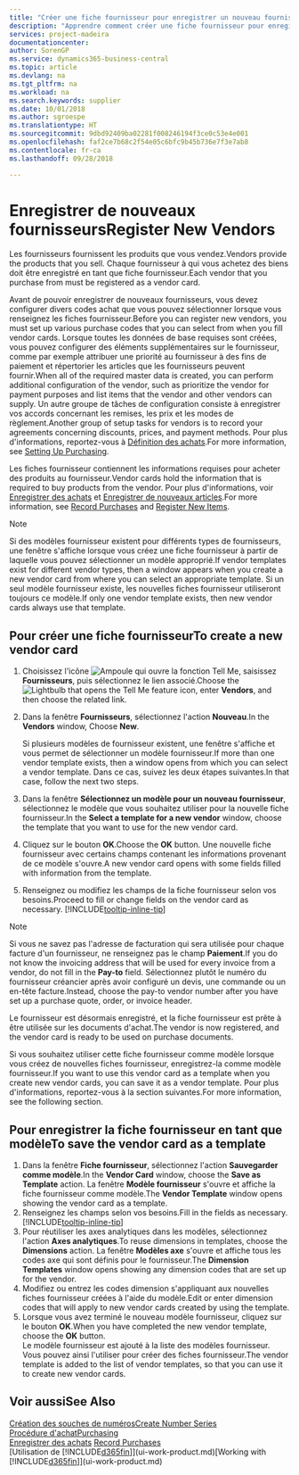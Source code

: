 ```yaml
---
title: "Créer une fiche fournisseur pour enregistrer un nouveau fournisseur | Microsoft Docs"
description: "Apprendre comment créer une fiche fournisseur pour enregistrer un nouveau fournisseur."
services: project-madeira
documentationcenter: 
author: SorenGP
ms.service: dynamics365-business-central
ms.topic: article
ms.devlang: na
ms.tgt_pltfrm: na
ms.workload: na
ms.search.keywords: supplier
ms.date: 10/01/2018
ms.author: sgroespe
ms.translationtype: HT
ms.sourcegitcommit: 9dbd92409ba02281f008246194f3ce0c53e4e001
ms.openlocfilehash: faf2ce7b68c2f54e05c6bfc9b45b736e7f3e7ab8
ms.contentlocale: fr-ca
ms.lasthandoff: 09/28/2018

---
```

# <a name="register-new-vendors"></a><span data-ttu-id="abafb-103">Enregistrer de nouveaux fournisseurs</span><span class="sxs-lookup"><span data-stu-id="abafb-103">Register New Vendors</span></span>
<span data-ttu-id="abafb-104">Les fournisseurs fournissent les produits que vous vendez.</span><span class="sxs-lookup"><span data-stu-id="abafb-104">Vendors provide the products that you sell.</span></span> <span data-ttu-id="abafb-105">Chaque fournisseur à qui vous achetez des biens doit être enregistré en tant que fiche fournisseur.</span><span class="sxs-lookup"><span data-stu-id="abafb-105">Each vendor that you purchase from must be registered as a vendor card.</span></span>

<span data-ttu-id="abafb-106">Avant de pouvoir enregistrer de nouveaux fournisseurs, vous devez configurer divers codes achat que vous pouvez sélectionner lorsque vous renseignez les fiches fournisseur.</span><span class="sxs-lookup"><span data-stu-id="abafb-106">Before you can register new vendors, you must set up various purchase codes that you can select from when you fill vendor cards.</span></span> <span data-ttu-id="abafb-107">Lorsque toutes les données de base requises sont créées, vous pouvez configurer des éléments supplémentaires sur le fournisseur, comme par exemple attribuer une priorité au fournisseur à des fins de paiement et répertorier les articles que les fournisseurs peuvent fournir.</span><span class="sxs-lookup"><span data-stu-id="abafb-107">When all of the required master data is created, you can perform additional configuration of the vendor, such as prioritize the vendor for payment purposes and list items that the vendor and other vendors can supply.</span></span> <span data-ttu-id="abafb-108">Un autre groupe de tâches de configuration consiste à enregistrer vos accords concernant les remises, les prix et les modes de règlement.</span><span class="sxs-lookup"><span data-stu-id="abafb-108">Another group of setup tasks for vendors is to record your agreements concerning discounts, prices, and payment methods.</span></span> <span data-ttu-id="abafb-109">Pour plus d'informations, reportez-vous à [Définition des achats](purchasing-setup-purchasing.md).</span><span class="sxs-lookup"><span data-stu-id="abafb-109">For more information, see [Setting Up Purchasing](purchasing-setup-purchasing.md).</span></span>

<span data-ttu-id="abafb-110">Les fiches fournisseur contiennent les informations requises pour acheter des produits au fournisseur.</span><span class="sxs-lookup"><span data-stu-id="abafb-110">Vendor cards hold the information that is required to buy products from the vendor.</span></span> <span data-ttu-id="abafb-111">Pour plus d'informations, voir [Enregistrer des achats](purchasing-how-record-purchases.md) et [Enregistrer de nouveaux articles](inventory-how-register-new-items.md).</span><span class="sxs-lookup"><span data-stu-id="abafb-111">For more information, see [Record Purchases](purchasing-how-record-purchases.md) and [Register New Items](inventory-how-register-new-items.md).</span></span>

> [!NOTE]  
>   <span data-ttu-id="abafb-112">Si des modèles fournisseur existent pour différents types de fournisseurs, une fenêtre s'affiche lorsque vous créez une fiche fournisseur à partir de laquelle vous pouvez sélectionner un modèle approprié.</span><span class="sxs-lookup"><span data-stu-id="abafb-112">If vendor templates exist for different vendor types, then a window appears when you create a new vendor card from where you can select an appropriate template.</span></span> <span data-ttu-id="abafb-113">Si un seul modèle fournisseur existe, les nouvelles fiches fournisseur utiliseront toujours ce modèle.</span><span class="sxs-lookup"><span data-stu-id="abafb-113">If only one vendor template exists, then new vendor cards always use that template.</span></span>

## <a name="to-create-a-new-vendor-card"></a><span data-ttu-id="abafb-114">Pour créer une fiche fournisseur</span><span class="sxs-lookup"><span data-stu-id="abafb-114">To create a new vendor card</span></span>
1. <span data-ttu-id="abafb-115">Choisissez l'icône ![Ampoule qui ouvre la fonction Tell Me](media/ui-search/search_small.png "Dites-moi ce que vous voulez faire"), saisissez **Fournisseurs**, puis sélectionnez le lien associé.</span><span class="sxs-lookup"><span data-stu-id="abafb-115">Choose the ![Lightbulb that opens the Tell Me feature](media/ui-search/search_small.png "Tell me what you want to do") icon, enter **Vendors**, and then choose the related link.</span></span>  
2. <span data-ttu-id="abafb-116">Dans la fenêtre **Fournisseurs**, sélectionnez l'action **Nouveau**.</span><span class="sxs-lookup"><span data-stu-id="abafb-116">In the **Vendors** window, Choose **New**.</span></span>

    <span data-ttu-id="abafb-117">Si plusieurs modèles de fournisseur existent, une fenêtre s'affiche et vous permet de sélectionner un modèle fournisseur.</span><span class="sxs-lookup"><span data-stu-id="abafb-117">If more than one vendor template exists, then a window opens from which you can select a vendor template.</span></span> <span data-ttu-id="abafb-118">Dans ce cas, suivez les deux étapes suivantes.</span><span class="sxs-lookup"><span data-stu-id="abafb-118">In that case, follow the next two steps.</span></span>
3. <span data-ttu-id="abafb-119">Dans la fenêtre **Sélectionnez un modèle pour un nouveau fournisseur**, sélectionnez le modèle que vous souhaitez utiliser pour la nouvelle fiche fournisseur.</span><span class="sxs-lookup"><span data-stu-id="abafb-119">In the **Select a template for a new vendor** window, choose the template that you want to use for the new vendor card.</span></span>
4. <span data-ttu-id="abafb-120">Cliquez sur le bouton **OK**.</span><span class="sxs-lookup"><span data-stu-id="abafb-120">Choose the **OK** button.</span></span> <span data-ttu-id="abafb-121">Une nouvelle fiche fournisseur avec certains champs contenant les informations provenant de ce modèle s'ouvre.</span><span class="sxs-lookup"><span data-stu-id="abafb-121">A new vendor card opens with some fields filled with information from the template.</span></span>
5. <span data-ttu-id="abafb-122">Renseignez ou modifiez les champs de la fiche fournisseur selon vos besoins.</span><span class="sxs-lookup"><span data-stu-id="abafb-122">Proceed to fill or change fields on the vendor card as necessary.</span></span> [!INCLUDE[tooltip-inline-tip](includes/tooltip-inline-tip_md.md)]

> [!NOTE]  
>   <span data-ttu-id="abafb-123">Si vous ne savez pas l'adresse de facturation qui sera utilisée pour chaque facture d'un fournisseur, ne renseignez pas le champ **Paiement**.</span><span class="sxs-lookup"><span data-stu-id="abafb-123">If you do not know the invoicing address that will be used for every invoice from a vendor, do not fill in the **Pay-to** field.</span></span> <span data-ttu-id="abafb-124">Sélectionnez plutôt le numéro du fournisseur créancier après avoir configuré un devis, une commande ou un en-tête facture.</span><span class="sxs-lookup"><span data-stu-id="abafb-124">Instead, choose the pay-to vendor number after you have set up a purchase quote, order, or invoice header.</span></span>

<span data-ttu-id="abafb-125">Le fournisseur est désormais enregistré, et la fiche fournisseur est prête à être utilisée sur les documents d'achat.</span><span class="sxs-lookup"><span data-stu-id="abafb-125">The vendor is now registered, and the vendor card is ready to be used on purchase documents.</span></span>

<span data-ttu-id="abafb-126">Si vous souhaitez utiliser cette fiche fournisseur comme modèle lorsque vous créez de nouvelles fiches fournisseur, enregistrez-la comme modèle fournisseur.</span><span class="sxs-lookup"><span data-stu-id="abafb-126">If you want to use this vendor card as a template when you create new vendor cards, you can save it as a vendor template.</span></span> <span data-ttu-id="abafb-127">Pour plus d'informations, reportez-vous à la section suivantes.</span><span class="sxs-lookup"><span data-stu-id="abafb-127">For more information, see the following section.</span></span>

## <a name="to-save-the-vendor-card-as-a-template"></a><span data-ttu-id="abafb-128">Pour enregistrer la fiche fournisseur en tant que modèle</span><span class="sxs-lookup"><span data-stu-id="abafb-128">To save the vendor card as a template</span></span>
1. <span data-ttu-id="abafb-129">Dans la fenêtre **Fiche fournisseur**, sélectionnez l'action **Sauvegarder comme modèle**.</span><span class="sxs-lookup"><span data-stu-id="abafb-129">In the **Vendor Card** window, choose the **Save as Template** action.</span></span> <span data-ttu-id="abafb-130">La fenêtre **Modèle fournisseur** s'ouvre et affiche la fiche fournisseur comme modèle.</span><span class="sxs-lookup"><span data-stu-id="abafb-130">The **Vendor Template** window opens showing the vendor card as a template.</span></span>
2. <span data-ttu-id="abafb-131">Renseignez les champs selon vos besoins.</span><span class="sxs-lookup"><span data-stu-id="abafb-131">Fill in the fields as necessary.</span></span> [!INCLUDE[tooltip-inline-tip](includes/tooltip-inline-tip_md.md)]
3. <span data-ttu-id="abafb-132">Pour réutiliser les axes analytiques dans les modèles, sélectionnez l'action **Axes analytiques**.</span><span class="sxs-lookup"><span data-stu-id="abafb-132">To reuse dimensions in templates, choose the **Dimensions** action.</span></span> <span data-ttu-id="abafb-133">La fenêtre **Modèles axe** s'ouvre et affiche tous les codes axe qui sont définis pour le fournisseur.</span><span class="sxs-lookup"><span data-stu-id="abafb-133">The **Dimension Templates** window opens showing any dimension codes that are set up for the vendor.</span></span>
4. <span data-ttu-id="abafb-134">Modifiez ou entrez les codes dimension s'appliquant aux nouvelles fiches fournisseur créées à l'aide du modèle.</span><span class="sxs-lookup"><span data-stu-id="abafb-134">Edit or enter dimension codes that will apply to new vendor cards created by using the template.</span></span>
5. <span data-ttu-id="abafb-135">Lorsque vous avez terminé le nouveau modèle fournisseur, cliquez sur le bouton **OK**.</span><span class="sxs-lookup"><span data-stu-id="abafb-135">When you have completed the new vendor template, choose the **OK** button.</span></span>  
   <span data-ttu-id="abafb-136">Le modèle fournisseur est ajouté à la liste des modèles fournisseur. Vous pouvez ainsi l'utiliser pour créer des fiches fournisseur.</span><span class="sxs-lookup"><span data-stu-id="abafb-136">The vendor template is added to the list of vendor templates, so that you can use it to create new vendor cards.</span></span>

## <a name="see-also"></a><span data-ttu-id="abafb-137">Voir aussi</span><span class="sxs-lookup"><span data-stu-id="abafb-137">See Also</span></span>
[<span data-ttu-id="abafb-138">Création des souches de numéros</span><span class="sxs-lookup"><span data-stu-id="abafb-138">Create Number Series</span></span>](ui-create-number-series.md)  
[<span data-ttu-id="abafb-139">Procédure d'achat</span><span class="sxs-lookup"><span data-stu-id="abafb-139">Purchasing</span></span>](purchasing-manage-purchasing.md)  
<span data-ttu-id="abafb-140">[Enregistrer des achats](purchasing-how-record-purchases.md) </span><span class="sxs-lookup"><span data-stu-id="abafb-140">[Record Purchases](purchasing-how-record-purchases.md) </span></span>  
<span data-ttu-id="abafb-141">[Utilisation de [!INCLUDE[d365fin](includes/d365fin_md.md)]](ui-work-product.md)</span><span class="sxs-lookup"><span data-stu-id="abafb-141">[Working with [!INCLUDE[d365fin](includes/d365fin_md.md)]](ui-work-product.md)</span></span>  

